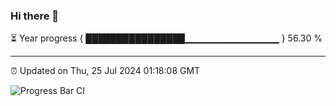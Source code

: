### Hi there 👋

⏳ Year progress { ████████████████▁▁▁▁▁▁▁▁▁▁▁▁▁▁ } 56.30 %

---

⏰ Updated on Thu, 25 Jul 2024 01:18:08 GMT

![Progress Bar CI](https://github.com/liununu/liununu/workflows/Progress%20Bar%20CI/badge.svg)
